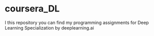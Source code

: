 # coursera_DL
I this repository you can find my programming assignments for Deep Learning Specialization by deeplearning.ai
